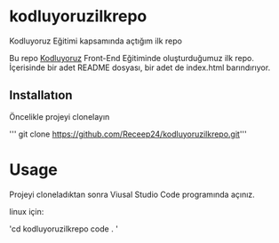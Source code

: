 # kodluyoruzilkrepo
Kodluyoruz Eğitimi kapsamında açtığım ilk repo

Bu repo [Kodluyoruz](https://www.kodluyoruz.org) Front-End Eğitiminde oluşturduğumuz ilk repo. İçerisinde bir adet README dosyası, bir adet de index.html barındırıyor.
## Installatıon 
Öncelikle projeyi clonelayın

''' git clone https://github.com/Receep24/kodluyoruzilkrepo.git'''
# Usage
Projeyi cloneladıktan sonra Viusal Studio Code programında açınız.

linux için:

'cd kodluyoruzilkrepo
code . 
'

